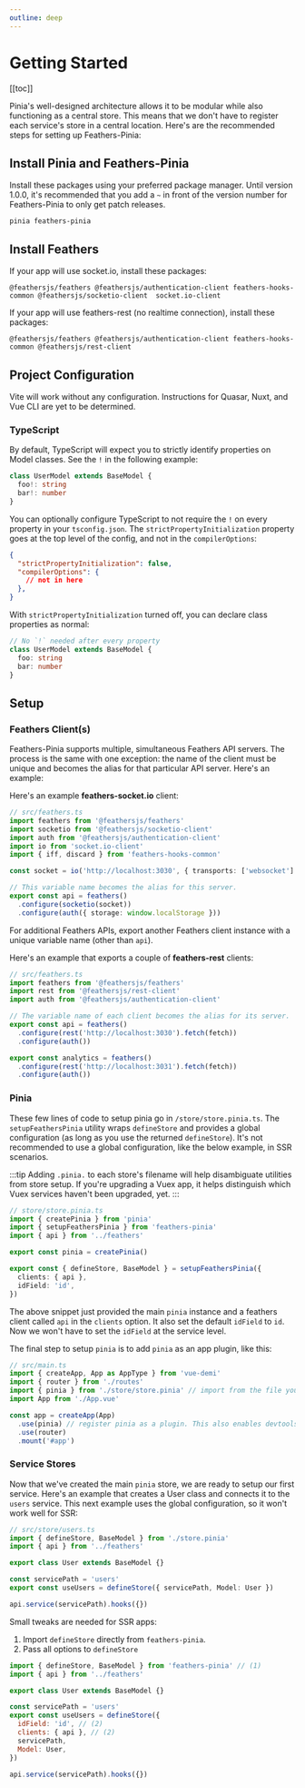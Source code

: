 ```yaml
---
outline: deep
---
```


# Getting Started

[[toc]]

Pinia's well-designed architecture allows it to be modular while also functioning as a central store. This means that we don't have to register each service's store in a central location. Here's are the recommended steps for setting up Feathers-Pinia:

## Install Pinia and Feathers-Pinia

Install these packages using your preferred package manager.  Until version 1.0.0, it's recommended that you add a `~` in front of the version number for Feathers-Pinia to only get patch releases.

```
pinia feathers-pinia
```

## Install Feathers

If your app will use socket.io, install these packages:

```
@feathersjs/feathers @feathersjs/authentication-client feathers-hooks-common @feathersjs/socketio-client  socket.io-client
```

If your app will use feathers-rest (no realtime connection), install these packages:

```
@feathersjs/feathers @feathersjs/authentication-client feathers-hooks-common @feathersjs/rest-client
```

## Project Configuration

Vite will work without any configuration. Instructions for Quasar, Nuxt, and Vue CLI are yet to be determined.

### TypeScript

By default, TypeScript will expect you to strictly identify properties on Model classes.  See the `!` in the following example:

```ts
class UserModel extends BaseModel {
  foo!: string
  bar!: number
}
```

You can optionally configure TypeScript to not require the `!` on every property in your `tsconfig.json`. The `strictPropertyInitialization` property goes at the top level of the config, and not in the `compilerOptions`:

```json
{
  "strictPropertyInitialization": false,
  "compilerOptions": {
    // not in here
  },
}
```

With `strictPropertyInitialization` turned off, you can declare class properties as normal:

```ts
// No `!` needed after every property
class UserModel extends BaseModel {
  foo: string
  bar: number
}
```

## Setup

### Feathers Client(s)

Feathers-Pinia supports multiple, simultaneous Feathers API servers. The process is the same with one exception: the name of the client must be unique and becomes the alias for that particular API server. Here's an example:

Here's an example **feathers-socket.io** client:

```ts
// src/feathers.ts
import feathers from '@feathersjs/feathers'
import socketio from '@feathersjs/socketio-client'
import auth from '@feathersjs/authentication-client'
import io from 'socket.io-client'
import { iff, discard } from 'feathers-hooks-common'

const socket = io('http://localhost:3030', { transports: ['websocket'] })

// This variable name becomes the alias for this server.
export const api = feathers()
  .configure(socketio(socket))
  .configure(auth({ storage: window.localStorage }))
```

For additional Feathers APIs, export another Feathers client instance with a unique variable name (other than `api`).

Here's an example that exports a couple of **feathers-rest** clients:

```ts
// src/feathers.ts
import feathers from '@feathersjs/feathers'
import rest from '@feathersjs/rest-client'
import auth from '@feathersjs/authentication-client'

// The variable name of each client becomes the alias for its server.
export const api = feathers()
  .configure(rest('http://localhost:3030').fetch(fetch))
  .configure(auth())

export const analytics = feathers()
  .configure(rest('http://localhost:3031').fetch(fetch))
  .configure(auth())
```

### Pinia

These few lines of code to setup pinia go in `/store/store.pinia.ts`. The `setupFeathersPinia` utility wraps `defineStore` and provides a global configuration (as long as you use the returned `defineStore`). It's not recommended to use a global configuration, like the below example, in SSR scenarios.

:::tip
Adding `.pinia.` to each store's filename will help disambiguate utilities from store setup. If you're upgrading a Vuex app, it helps distinguish which Vuex services haven't been upgraded, yet.
:::

```ts
// store/store.pinia.ts
import { createPinia } from 'pinia'
import { setupFeathersPinia } from 'feathers-pinia'
import { api } from '../feathers'

export const pinia = createPinia()

export const { defineStore, BaseModel } = setupFeathersPinia({
  clients: { api },
  idField: 'id',
})
```

The above snippet just provided the main `pinia` instance and a feathers client called `api` in the `clients` option. It also set the default `idField` to `id`. Now we won't have to set the `idField` at the service level.

The final step to setup `pinia` is to add `pinia` as an app plugin, like this:

```ts
// src/main.ts
import { createApp, App as AppType } from 'vue-demi'
import { router } from './routes'
import { pinia } from './store/store.pinia' // import from the file you just created.
import App from './App.vue'

const app = createApp(App)
  .use(pinia) // register pinia as a plugin. This also enables devtools support
  .use(router)
  .mount('#app')
```

### Service Stores

Now that we've created the main `pinia` store, we are ready to setup our first service. Here's an example that creates a User class and connects it to the `users` service. This next example uses the global configuration, so it won't work well for SSR:

```ts
// src/store/users.ts
import { defineStore, BaseModel } from './store.pinia'
import { api } from '../feathers'

export class User extends BaseModel {}

const servicePath = 'users'
export const useUsers = defineStore({ servicePath, Model: User })

api.service(servicePath).hooks({})
```

Small tweaks are needed for SSR apps:

1. Import `defineStore` directly from `feathers-pinia`.
2. Pass all options to `defineStore`

```js
import { defineStore, BaseModel } from 'feathers-pinia' // (1)
import { api } from '../feathers'

export class User extends BaseModel {}

const servicePath = 'users'
export const useUsers = defineStore({
  idField: 'id', // (2)
  clients: { api }, // (2)
  servicePath,
  Model: User,
})

api.service(servicePath).hooks({})
```

